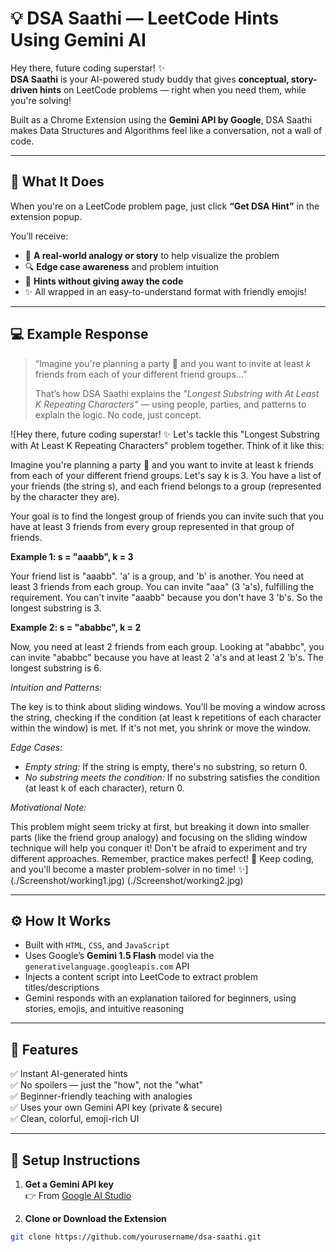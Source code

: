 # 💡 DSA Saathi — LeetCode Hints Using Gemini AI

Hey there, future coding superstar! ✨  
**DSA Saathi** is your AI-powered study buddy that gives **conceptual, story-driven hints** on LeetCode problems — right when you need them, while you're solving!

Built as a Chrome Extension using the **Gemini API by Google**, DSA Saathi makes Data Structures and Algorithms feel like a conversation, not a wall of code.

---

## 🧠 What It Does

When you're on a LeetCode problem page, just click **“Get DSA Hint”** in the extension popup.

You’ll receive:
- 📖 **A real-world analogy or story** to help visualize the problem
- 🔍 **Edge case awareness** and problem intuition
- 🧭 **Hints without giving away the code**
- ✨ All wrapped in an easy-to-understand format with friendly emojis!

---

## 💻 Example Response

> “Imagine you're planning a party 🎉 and you want to invite at least *k* friends from each of your different friend groups...”  
>  
> That’s how DSA Saathi explains the *"Longest Substring with At Least K Repeating Characters"* — using people, parties, and patterns to explain the logic. No code, just concept.

![Hey there, future coding superstar! ✨ Let's tackle this "Longest Substring with At Least K Repeating Characters" problem together.  Think of it like this:

Imagine you're planning a party 🎉 and you want to invite at least k friends from each of your different friend groups.  Let's say k is 3.  You have a list of your friends (the string s), and each friend belongs to a group (represented by the character they are).

Your goal is to find the longest group of friends you can invite such that you have at least 3 friends from every group represented in that group of friends.

**Example 1: s = "aaabb", k = 3**

Your friend list is "aaabb".  'a' is a group, and 'b' is another.  You need at least 3 friends from each group.  You can invite "aaa" (3 'a's), fulfilling the requirement.  You can't invite "aaabb" because you don't have 3 'b's.  So the longest substring is 3.

**Example 2: s = "ababbc", k = 2**

Now, you need at least 2 friends from each group.  Looking at "ababbc", you can invite "ababbc" because you have at least 2 'a's and at least 2 'b's.  The longest substring is 6.

*Intuition and Patterns:*

The key is to think about sliding windows.  You'll be moving a window across the string, checking if the condition (at least k repetitions of each character within the window) is met.  If it's not met, you shrink or move the window.

*Edge Cases:*

* *Empty string:* If the string is empty, there's no substring, so return 0.
* *No substring meets the condition:*  If no substring satisfies the condition (at least k of each character), return 0.

*Motivational Note:*

This problem might seem tricky at first, but breaking it down into smaller parts (like the friend group analogy) and focusing on the sliding window technique will help you conquer it!  Don't be afraid to experiment and try different approaches.  Remember, practice makes perfect! 💪  Keep coding, and you'll become a master problem-solver in no time! ✨]
(./Screenshot/working1.jpg)
(./Screenshot/working2.jpg)


---

## ⚙️ How It Works

- Built with `HTML`, `CSS`, and `JavaScript`
- Uses Google’s **Gemini 1.5 Flash** model via the `generativelanguage.googleapis.com` API
- Injects a content script into LeetCode to extract problem titles/descriptions
- Gemini responds with an explanation tailored for beginners, using stories, emojis, and intuitive reasoning

---

## 🚀 Features

✅ Instant AI-generated hints  
✅ No spoilers — just the "how", not the "what"  
✅ Beginner-friendly teaching with analogies  
✅ Uses your own Gemini API key (private & secure)  
✅ Clean, colorful, emoji-rich UI

---

## 🔧 Setup Instructions

1. **Get a Gemini API key**  
   👉 From [Google AI Studio](https://makersuite.google.com/app/apikey)

2. **Clone or Download the Extension**
```bash
git clone https://github.com/yourusername/dsa-saathi.git
